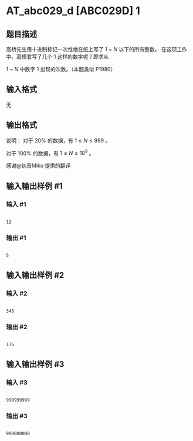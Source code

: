 # AT_abc029_d [ABC029D] 1

## 题目描述

高桥先生用十进制标记一次性地在纸上写了  $1$ ~ $N$  以下的所有整数。 在这项工作中，高桥君写了几个  $1$  这样的数字呢？即求从 
 $1$ ~ $N$  中数字  $1$  出现的次数。（本题类似 P1980）

## 输入格式

无

## 输出格式

说明： 对于  $20\%$  的数据，有  $1 \leq N \leq 999$ 。

对于  $100\%$  的数据，有  $1 \leq N \leq 10^9$ 。

感谢@初音Miku 提供的翻译

## 输入输出样例 #1

### 输入 #1

```
12
```

### 输出 #1

```
5
```

## 输入输出样例 #2

### 输入 #2

```
345
```

### 输出 #2

```
175
```

## 输入输出样例 #3

### 输入 #3

```
999999999
```

### 输出 #3

```
900000000
```